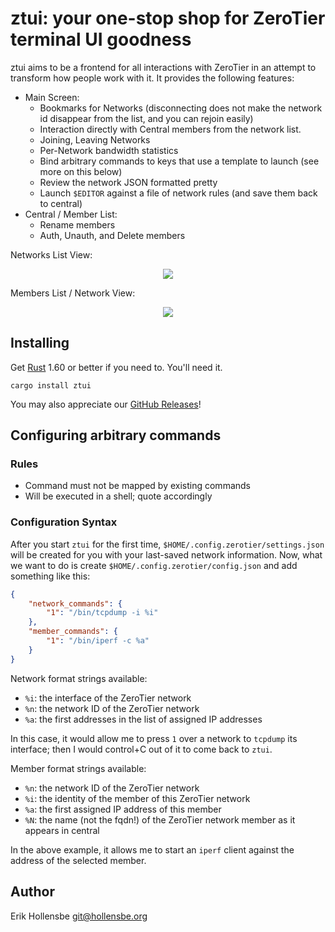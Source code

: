# ztui: your one-stop shop for ZeroTier terminal UI goodness

ztui aims to be a frontend for all interactions with ZeroTier in an attempt to
transform how people work with it. It provides the following features:

-   Main Screen:
    -   Bookmarks for Networks (disconnecting does not make the network id disappear from the list, and you can rejoin easily)
    -   Interaction directly with Central members from the network list.
    -   Joining, Leaving Networks
    -   Per-Network bandwidth statistics
    -   Bind arbitrary commands to keys that use a template to launch (see more on this below)
    -   Review the network JSON formatted pretty
    -   Launch `$EDITOR` against a file of network rules (and save them back to central)
-   Central / Member List:
    -   Rename members
    -   Auth, Unauth, and Delete members

Networks List View:

<center><img src="https://github.com/erikh/ztui/blob/main/readme-images/main.png" /></center>

Members List / Network View:

<center><img src="https://github.com/erikh/ztui/blob/main/readme-images/network.png" /></center>

## Installing

Get [Rust](https://www.rustup.rs) 1.60 or better if you need to. You'll need it.

```
cargo install ztui
```

You may also appreciate our [GitHub Releases](https://github.com/erikh/ztui/releases)!

## Configuring arbitrary commands

### Rules

-   Command must not be mapped by existing commands
-   Will be executed in a shell; quote accordingly

### Configuration Syntax

After you start `ztui` for the first time, `$HOME/.config.zerotier/settings.json` will be created for you with your last-saved network information. Now, what we want to do is create `$HOME/.config.zerotier/config.json` and add something like this:

```json
{
    "network_commands": {
        "1": "/bin/tcpdump -i %i"
    },
    "member_commands": {
        "1": "/bin/iperf -c %a"
    }
}
```

Network format strings available:

-   `%i`: the interface of the ZeroTier network
-   `%n`: the network ID of the ZeroTier network
-   `%a`: the first addresses in the list of assigned IP addresses

In this case, it would allow me to press `1` over a network to `tcpdump` its interface; then I would control+C out of it to come back to `ztui`.

Member format strings available:

-   `%n`: the network ID of the ZeroTier network
-   `%i`: the identity of the member of this ZeroTier network
-   `%a`: the first assigned IP address of this member
-   `%N`: the name (not the fqdn!) of the ZeroTier network member as it appears in central

In the above example, it allows me to start an `iperf` client against the address of the selected member.

## Author

Erik Hollensbe <git@hollensbe.org>
